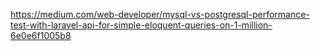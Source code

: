 https://medium.com/web-developer/mysql-vs-postgresql-performance-test-with-laravel-api-for-simple-eloquent-queries-on-1-million-6e0e6f1005b8